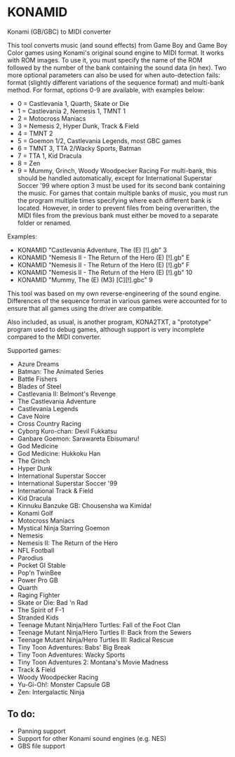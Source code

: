 # KONAMID
Konami (GB/GBC) to MIDI converter

This tool converts music (and sound effects) from Game Boy and Game Boy Color games using Konami's original sound engine to MIDI format.
It works with ROM images. To use it, you must specify the name of the ROM followed by the number of the bank containing the sound data (in hex).
Two more optional parameters can also be used for when auto-detection fails: format (slightly different variations of the sequence format) and multi-bank method. For format, options 0-9 are available, with examples below:
* 0 = Castlevania 1, Quarth, Skate or Die
* 1 = Castlevania 2, Nemesis 1, TMNT 1
* 2 = Motocross Maniacs
* 3 = Nemesis 2, Hyper Dunk, Track & Field
* 4 = TMNT 2
* 5 = Goemon 1/2, Castlevania Legends, most GBC games
* 6 = TMNT 3, TTA 2/Wacky Sports, Batman
* 7 = TTA 1, Kid Dracula
* 8 = Zen
* 9 = Mummy, Grinch, Woody Woodpecker Racing
For multi-bank, this should be handled automatically, except for International Superstar Soccer '99 where option 3 must be used for its second bank containing the music.
For games that contain multiple banks of music, you must run the program multiple times specifying where each different bank is located. However, in order to prevent files from being overwritten, the MIDI files from the previous bank must either be moved to a separate folder or renamed.

Examples:
* KONAMID "Castlevania Adventure, The (E) [!].gb" 3
* KONAMID "Nemesis II - The Return of the Hero (E) [!].gb" E
* KONAMID "Nemesis II - The Return of the Hero (E) [!].gb" F
* KONAMID "Nemesis II - The Return of the Hero (E) [!].gb" 10
* KONAMID "Mummy, The (E) (M3) [C][!].gbc" 9

This tool was based on my own reverse-engineering of the sound engine. Differences of the sequence format in various games were accounted for to ensure that all games using the driver are compatible.

Also included, as usual, is another program, KONA2TXT, a "prototype" program used to debug games, although support is very incomplete compared to the MIDI converter.

Supported games:
  * Azure Dreams
  * Batman: The Animated Series
  * Battle Fishers
  * Blades of Steel
  * Castlevania II: Belmont's Revenge
  * The Castlevania Adventure
  * Castlevania Legends
  * Cave Noire
  * Cross Country Racing
  * Cyborg Kuro-chan: Devil Fukkatsu
  * Ganbare Goemon: Sarawareta Ebisumaru!
  * God Medicine
  * God Medicine: Hukkoku Han
  * The Grinch
  * Hyper Dunk
  * International Superstar Soccer
  * International Superstar Soccer '99
  * International Track & Field
  * Kid Dracula
  * Kinnuku Banzuke GB: Chousensha wa Kimida!
  * Konami Golf
  * Motocross Maniacs
  * Mystical Ninja Starring Goemon
  * Nemesis
  * Nemesis II: The Return of the Hero
  * NFL Football
  * Parodius
  * Pocket GI Stable
  * Pop'n TwinBee
  * Power Pro GB
  * Quarth
  * Raging Fighter
  * Skate or Die: Bad 'n Rad
  * The Spirit of F-1
  * Stranded Kids
  * Teenage Mutant Ninja/Hero Turtles: Fall of the Foot Clan
  * Teenage Mutant Ninja/Hero Turtles II: Back from the Sewers
  * Teenage Mutant Ninja/Hero Turtles III: Radical Rescue
  * Tiny Toon Adventures: Babs' Big Break
  * Tiny Toon Adventures: Wacky Sports
  * Tiny Toon Adventures 2: Montana's Movie Madness
  * Track & Field
  * Woody Woodpecker Racing
  * Yu-Gi-Oh!: Monster Capsule GB
  * Zen: Intergalactic Ninja

## To do:
  * Panning support
  * Support for other Konami sound engines (e.g. NES)
  * GBS file support
